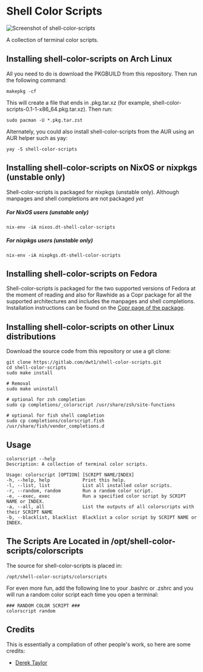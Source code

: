# Shell Color Scripts

![Screenshot of shell-color-scripts](https://gitlab.com/dwt1/dotfiles/raw/master/.screenshots/dotfiles12.png)

A collection of terminal color scripts.

## Installing shell-color-scripts on Arch Linux

All you need to do is download the PKGBUILD from this repository.  Then run the following command:

	makepkg -cf

This will create a file that ends in .pkg.tar.xz (for example, shell-color-scripts-0.1-1-x86_64.pkg.tar.xz).  Then run:

	sudo pacman -U *.pkg.tar.zst

Alternately, you could also install shell-color-scripts from the AUR using an AUR helper such as yay:

	yay -S shell-color-scripts

## Installing shell-color-scripts on NixOS or nixpkgs (unstable only) 

Shell-color-scripts is packaged for nixpkgs (unstable only). Although manpages and shell completions are not packaged *yet*

##### For NixOS users (unstable only)

    nix-env -iA nixos.dt-shell-color-scripts
##### For nixpkgs users (unstable only)
    
    nix-env -iA nixpkgs.dt-shell-color-scripts

## Installing shell-color-scripts on Fedora

Shell-color-scripts is packaged for the two supported versions of Fedora at the moment of reading and also for Rawhide as a Copr package for all the supported architectures and includes the manpages and shell completions. Installation instructions can be found on the [Copr page of the package](https://copr.fedorainfracloud.org/coprs/foopsss/shell-color-scripts/).


## Installing shell-color-scripts on other Linux distributions

Download the source code from this repository or use a git clone:

	git clone https://gitlab.com/dwt1/shell-color-scripts.git
	cd shell-color-scripts
    sudo make install

    # Removal
    sudo make uninstall

    # optional for zsh completion
    sudo cp completions/_colorscript /usr/share/zsh/site-functions

    # optional for fish shell completion
    sudo cp completions/colorscript.fish /usr/share/fish/vendor_completions.d

## Usage

    colorscript --help
    Description: A collection of terminal color scripts.

    Usage: colorscript [OPTION] [SCRIPT NAME/INDEX]
    -h, --help, help        	Print this help.
    -l, --list, list        	List all installed color scripts.
    -r, --random, random    	Run a random color script.
    -e, --exec, exec        	Run a specified color script by SCRIPT NAME or INDEX.
    -a, --all, all          	List the outputs of all colorscripts with their SCRIPT NAME
    -b, --blacklist, blacklist	Blacklist a color script by SCRIPT NAME or INDEX.

## The Scripts Are Located in /opt/shell-color-scripts/colorscripts

The source for shell-color-scripts is placed in:

	/opt/shell-color-scripts/colorscripts

For even more fun, add the following line to your .bashrc or .zshrc and you will run a random color script each time you open a terminal:

	### RANDOM COLOR SCRIPT ###
	colorscript random

## Credits

This is essentially a compilation of other people's work, so here are some credits:

- [Derek Taylor](https://gitlab.com/dwt1/shell-color-scripts)
